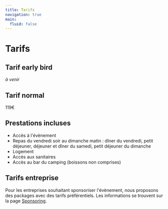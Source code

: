 ```yaml
---
title: Tarifs
navigation: true
main:
  fluid: false
---
```

# Tarifs

## Tarif early bird

_à venir_

## Tarif normal

119€

## Prestations incluses

- Accès à l'évènement
- Repas du vendredi soir au dimanche matin : dîner du vendredi, petit déjeuner, déjeuner et dîner du samedi, petit déjeuner du dimanche
- Logement
- Accès aux sanitaires
- Accès au bar du camping (boissons non comprises)

## Tarifs entreprise

Pour les entreprises souhaitant sponsoriser l'évènement, nous proposons des packages avec des tarifs préférentiels. Les informations se trouvent sur la page [Sponsoring](/pages/sponsoring).